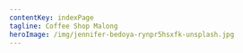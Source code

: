 ```yaml
---
contentKey: indexPage
tagline: Coffee Shop Malong
heroImage: /img/jennifer-bedoya-rynpr5hsxfk-unsplash.jpg
---
```

